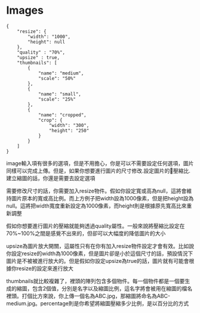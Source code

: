 # Images

```text
{
    "resize": {
        "width": "1000",
        "height": null
    },
    "quality" : "70%",
    "upsize" : true,
    "thumbnails": [
        {
            "name": "medium",
            "scale": "50%"
        },
        {
            "name": "small",
            "scale": "25%"
        },
        {
            "name": "cropped",
            "crop": {
                "width": "300",
                "height": "250"
            }
        }
    ]
}
```

image輸入項有很多的選項，但是不用擔心，你是可以不需要設定任何選項，圖片同樣可以完成上傳。但是，如果你想要進行圖片的尺寸修改.設定圖片的壓縮比.建立縮圖的話，你還是需要去設定選項

需要修改尺寸的話，你需要加入resize物件。假如你設定寬或高為null，這將會維持圖片原本的寬或高比例。而上方例子把width設為1000像素，但是把height設為null。這將把width寬度重新設定為1000像素，而height則是根據原先寬高比來重新調整

假如你想要進行圖片的壓縮就能夠透過quality屬性。一般來說將壓縮比設定在70%~100%之間是感覺不出來的，但卻可以大幅度的降低圖片的大小

upsize為圖片放大開關，這屬性只有在你有加入resize物件設定才會有效。比如說你設定resize的width為1000像素，但是圖片卻是小於這個尺寸的話，預設情況下圖片是不被被進行放大的。但是假如你設定upsize為true的話，圖片就有可能會根據你resize的設定來進行放大

thumbnails就比較複雜了，裡頭的陣列包含多個物件。每一個物件都是一個要生成的縮圖，包含2個值，分別是名字以及縮圖比例，這名字將會被用在縮圖的檔名裡頭。打個比方來說，你上傳一個名為ABC.jpg，那縮圖將命名為ABC-medium.jpg。percentage則是你希望將縮圖壓縮多少比例，是以百分比的方式

